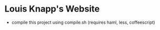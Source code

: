 # Louis Knapp's Website
- compile this project using compile.sh
    (requires haml, less, coffeescript)
